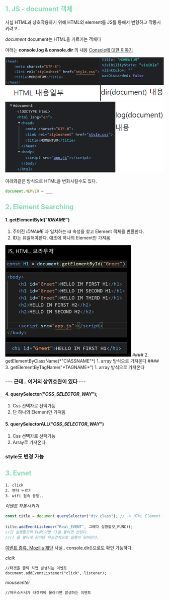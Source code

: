 ## <span style="color : #83dcb7;">1. JS - document 객체 </span>
사실 HTML과 상호작용하기 위해
HTML의 element를 JS를 통해서 변형하고 작동시키려고..

*document*
document는 HTML을 가르키는 객체다

아래는 **console.log & console.dir** 의 내용
[Console에 대한 이야기](./JS_QA_console.md)

![](2022-01-10-15-18-38.png)
![](2022-01-10-15-19-50.png)

아래와같은 방식으로 HTML을 변화시킬수도 있다.
```js
document.MEMVER = ___
```
## <span style="color : #83dcb7;">2. Element Searching </span>

#### 1. getElementById("*IDNAME*")
1. 주어진 *IDNAME* 과 일치하는 id 속성을 찾고 Element 객체를 반환한다.
2. ID는 유일해야한다. 애초에 하나의 Element만 가져옴
<img src="2022-01-11-01-09-17.png" width="400px">
#### 2. getElementByClassName(*"ClASSNAME"*)
1. array 방식으로 가져온다
#### 3. getElementByTagName("*TAGNAME*")
1. array 방식으로 가져온다

### --- 근데.. 이거의 상위호완이 있다 ---

#### 4. querySelector("*CSS_SELECTOR_WAY*");
1. Css 선택자로 선택가능
2. 단 하나의 Element만 가져옴
#### 5. querySelectorALL("*CSS_SELECTOR_WAY*")
1. Css 선택자로 선택가능
2. Array로 가져온다.

### style도 변경 가능


## <span style="color : #83dcb7;">3. Evnet </span>

```
1. click
2. 엔터 누르기
3. wifi 접속 등등..
```

*이벤트 작동시키기*
```js
const title = document.querySelector("div.class"); // -> HTML Element 선택하기

title.addEventListener("Real_EVENT", 그에따 실행할것_FUNC)); 
//단 실행할것이 FUNC이면 ()을 붙이면 안된다.
//() 을 붙이게 된다면 무조건적으로 실행이 되버린다.

```
[이벤트 종류, Mozilla 재단](https://developer.mozilla.org/en-US/docs/Web/API/HTMLElement)
사실.. console.dir()으로도 확인 가능하다.

*clcik*
```
//타겟을 클릭 하면 발생하는 이벤트
document.addEventListener("click", listener);
```

*mouseenter*
```
//마우스커서가 타겟위에 올라가면 발생하는 이벤트

```